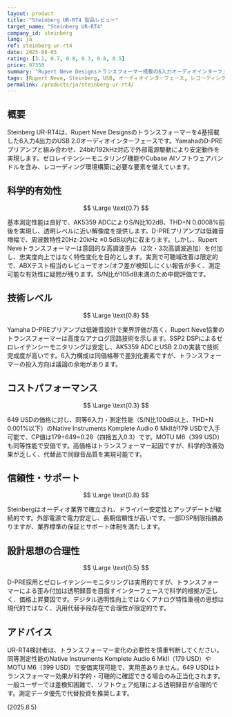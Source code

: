 ```yaml
---
layout: product
title: "Steinberg UR-RT4 製品レビュー"
target_name: "Steinberg UR-RT4"
company_id: steinberg
lang: ja
ref: steinberg-ur-rt4
date: 2025-08-05
rating: [3.1, 0.7, 0.8, 0.3, 0.8, 0.5]
price: 97350
summary: "Rupert Neve Designsトランスフォーマー搭載の6入力オーディオインターフェースだが、高額な価格に見合う科学的改善効果は限定的"
tags: [Rupert Neve, Steinberg, USB, オーディオインターフェース, レコーディング, 高級]
permalink: /products/ja/steinberg-ur-rt4/
---
```

## 概要

Steinberg UR-RT4は、Rupert Neve Designsのトランスフォーマーを4基搭載した6入力4出力のUSB 2.0オーディオインターフェースです。YamahaのD-PREプリアンプと組み合わせ、24bit/192kHz対応で外部電源駆動により安定動作を実現します。ゼロレイテンシーモニタリング機能やCubase AIソフトウェアバンドルを含み、レコーディング環境構築に必要な要素を備えています。

## 科学的有効性

$$ \Large \text{0.7} $$

基本測定性能は良好で、AK5359 ADCによりS/N比102dB、THD+N 0.0008%前後を実現し、透明レベルに近い解像度を提供します。D-PREプリアンプは低雑音増幅で、周波数特性20Hz-20kHz ±0.5dB以内に収まります。しかし、Rupert Neveトランスフォーマーは意図的な高調波歪み（2次・3次高調波追加）を付加し、忠実度向上ではなく特性変化を目的とします。実測で可聴域改善は限定的で、ABXテスト相当のレビューでオン/オフ差が検知しにくい報告が多く、測定可能な有効性に疑問が残ります。S/N比が105dB未満のため中間評価です。

## 技術レベル

$$ \Large \text{0.8} $$

Yamaha D-PREプリアンプは低雑音設計で業界評価が高く、Rupert Neve協業のトランスフォーマーは高度なアナログ回路技術を示します。SSP2 DSPによるゼロレイテンシーモニタリングは安定し、AK5359 ADCとUSB 2.0の実装で技術完成度が高いです。6入力構成は同価格帯で差別化要素ですが、トランスフォーマーの投入方向は議論の余地があります。

## コストパフォーマンス

$$ \Large \text{0.3} $$

649 USDの価格に対し、同等6入力・測定性能（S/N比100dB以上、THD+N 0.001%以下）のNative Instruments Komplete Audio 6 MkIIが179 USDで入手可能で、CP値は179÷649=0.28（四捨五入0.3）です。MOTU M6（399 USD）も同等性能で安価です。高価格はトランスフォーマー起因ですが、科学的改善効果が乏しく、代替品で同録音品質を実現可能です。

## 信頼性・サポート

$$ \Large \text{0.8} $$

Steinbergはオーディオ業界で確立され、ドライバー安定性とアップデートが継続的です。外部電源で電力安定し、長期信頼性が高いです。一部DSP制限指摘ありますが、業界標準の保証とサポート体制を満たします。

## 設計思想の合理性

$$ \Large \text{0.5} $$

D-PRE採用とゼロレイテンシーモニタリングは実用的ですが、トランスフォーマーによる歪み付加は透明録音を目指すインターフェースで科学的根拠が乏しく、価格上昇要因です。デジタル透明性向上ではなくアナログ特性重視の思想は現代的ではなく、汎用代替手段存在で合理性が限定的です。

## アドバイス

UR-RT4検討者は、トランスフォーマー変化の必要性を慎重判断してください。同等測定性能のNative Instruments Komplete Audio 6 MkII（179 USD）やMOTU M6（399 USD）で安価実現可能で、実用差ありません。649 USDはトランスフォーマー効果が科学的・可聴的に確認できる場合のみ正当化されます。一般ユーザーでは差検知困難で、ソフトウェア処理による透明録音が合理的です。測定データ優先で代替投資を推奨します。

(2025.8.5)
